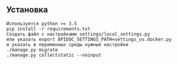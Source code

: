 ## Установка

    Используется python >= 3.5
    pip install -r requirements.txt
    Создать файл с настройками settings/local_settings.py 
    или указать export APIDOC_SETTINGS_PATH=settings_os.docker.py
    и указать в переменных среды нужные настройки
    ./manage.py migrate
    ./manage.py collectstatic --noinput
